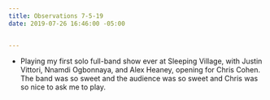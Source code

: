 ```yaml
---
title: Observations 7-5-19
date: 2019-07-26 16:46:00 -05:00


---
```


- Playing my first solo full-band show ever at Sleeping Village, with Justin Vittori, Nnamdi Ogbonnaya, and Alex Heaney, opening for Chris Cohen. The band was so sweet and the audience was so sweet and Chris was so nice to ask me to play.